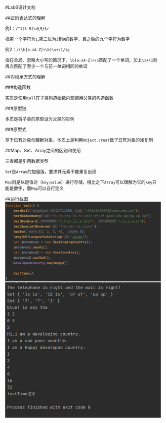 #Lab6设计文档

##正则表达式的理解

例1：`/^1[3-9]\d{9}$/`

指第一个字符为`1`,第二位为`3`到`9`的数字，且之后的九个字符为数字

例2：`/(\b[a-zA-Z]+\b)\s+\1/ig`

指在全局、忽略大小写的情况下，`\b[a-zA-Z]+\b`匹配了一个单词，加上`\s+\1`则再次匹配了至少一个与前一单词相同的单词

##对继承方式的理解

###构造函数

实质是使用`call`在子类构造函数内部调用父类的构造函数

###原型链

本质是将子类的原型设为父类的实例

###原型式

基于已有对象创建新对象，本质上是利用`Object.creat`做了已有对象的浅复制

##Map、Set、Array之间的区别和使用

三者都是引用数据类型

`Set`是`Array`的加强版，要求其元素不能重复出现

`Map`则是以键值对（`key`,`value`）进行存储，相比之下`Array`可以理解为它的`key`只能是数字，而`Map`可以自行定义

##运行截图
![效果截图](images\pic1.png)
![效果截图](images\pic2.png)

